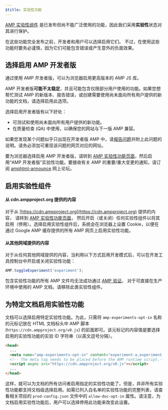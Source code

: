 ```yaml
---
$title: 实验性功能
---
```


[AMP 实验性组件](https://github.com/ampproject/amphtml/tree/master/tools/experiments)
是已发布但尚不能广泛使用的功能，因此我们采用**实验性**状态对其进行保护。

在这些功能完全发布之前，开发者和用户可以选择启用它们。
不过，在使用这些功能时要务必谨慎，因为它们可能包含错误或产生意外的负面效果。

## 选择启用 AMP 开发者版

通过使用 AMP 开发者版，可以为浏览器启用更高版本的 AMP JS 库。

AMP 开发者版**可能不太稳定**，并且可能包含仅限部分用户使用的功能。如果您想帮忙测试 AMP 的新版本、报告错误，或创建需要使用尚未面向所有用户提供的新功能的文档，请选择启用此选项。

选择启用开发者版有以下好处：

- 可测试和使用尚未面向所有用户提供的新功能。
- 在质量检查 (QA) 中使用，以确保您的网站与下一版 AMP 兼容。

如果您发现某个问题似乎只出现在开发者版 AMP 中，请[报告问题](https://github.com/ampproject/amphtml/issues/new)并附上此问题的说明。请务必添加可重现该问题的网页对应的网址。

要为浏览器选择启用 AMP 开发者版，请转到 [AMP 实验性功能页面](https://cdn.ampproject.org/experiments.html)，然后启用“AMP 开发者版”实验性功能。要接收有关 AMP 的重要/重大变更的通知，请订阅 [amphtml-announce](https://groups.google.com/forum/#!forum/amphtml-announce) 网上论坛。

## 启用实验性组件

#### 从 cdn.ampproject.org 提供的内容

对于从 [https://cdn.ampproject.org](https://cdn.ampproject.org) 提供的内容，
请转到 [AMP 实验性功能页面](https://cdn.ampproject.org/experiments.html)，
然后开启（或关闭）任何实验性组件以将其启用（停用）。选择启用实验性组件后，系统会在浏览器上设置 Cookie，以便在通过 Google AMP 缓存提供的所有 AMP 网页上启用实验性功能。

#### 从其他网域提供的内容

对于从任何其他网域提供的内容，当利用以下方式启用开发模式后，可以在开发工具控制台中开启或关闭实验性功能：

```js
AMP.toggleExperiment('experiment');
```

包含实验性功能的所有 AMP 文件均无法成功通过
[AMP 验证](validation-workflow/validate_amp.md)。
对于可直接在生产环境中使用的 AMP 文档，请移除此类实验性组件。

## 为特定文档启用实验性功能

文档可以选择启用特定实验性功能。为此，只需将 `amp-experiments-opt-in` 名称的元标记放在 HTML 文档标头中 AMP 脚本 (`https://cdn.ampproject.org/v0.js`) 的前面即可。该元标记的内容值是要选择启用的实验性功能的实验 ID 字符串（以英文逗号分隔）。

```html
<head>
  ...
  <meta name="amp-experiments-opt-in" content="experiment-a,experiment-b" />
  <!-- The meta tag needs to be placed before the AMP runtime script.-->
  <script async src="https://cdn.ampproject.org/v0.js"></script>
  ...
</head>
```

这样，就可以为文档的所有访问者启用指定的实验性功能了。但是，并非所有实验性功能都支持文档级选择启用。如需已列入白名单的实验性功能的完整列表，请查看相关项目的 `prod-config.json` 文件中的 `allow-doc-opt-in` 属性。请注意，为文档启用实验性功能后，用户可以选择停用此功能来改变此设置。
